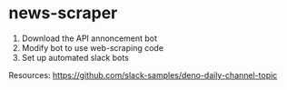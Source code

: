 # news-scraper

1. Download the API annoncement bot 
2. Modify bot to use web-scraping code 
3. Set up automated slack bots 


Resources: 
https://github.com/slack-samples/deno-daily-channel-topic
